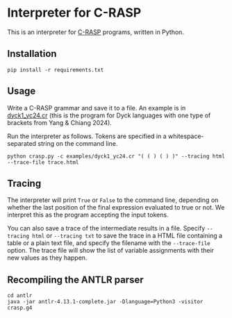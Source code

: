 # Interpreter for C-RASP

This is an interpreter for [C-RASP](https://arxiv.org/abs/2404.04393) programs, written in Python.

## Installation

```
pip install -r requirements.txt
```

## Usage

Write a C-RASP grammar and save it to a file. An example is in [dyck1_yc24.cr](https://github.com/coli-saar/c-rasp/blob/main/dyck1_yc24.cr)
(this is the program for Dyck languages with one type of brackets from Yang & Chiang 2024).

Run the interpreter as follows. Tokens are specified in a whitespace-separated string on the command line.

```
python crasp.py -c examples/dyck1_yc24.cr "( ( ) ( ) )" --tracing html --trace-file trace.html
```

## Tracing

The interpreter will print `True` or `False` to the command line, depending on whether the last position of the final expression
evaluated to true or not. We interpret this as the program accepting the input tokens.

You can also save a trace of the intermediate results in a file. Specify `--tracing html` or `--tracing txt` to save the trace in
a HTML file containing a table or a plain text file, and specify the filename with the `--trace-file` option. The trace file will
show the list of variable assignments with their new values as they happen.



## Recompiling the ANTLR parser

```
cd antlr
java -jar antlr-4.13.1-complete.jar -Dlanguage=Python3 -visitor crasp.g4 
```

